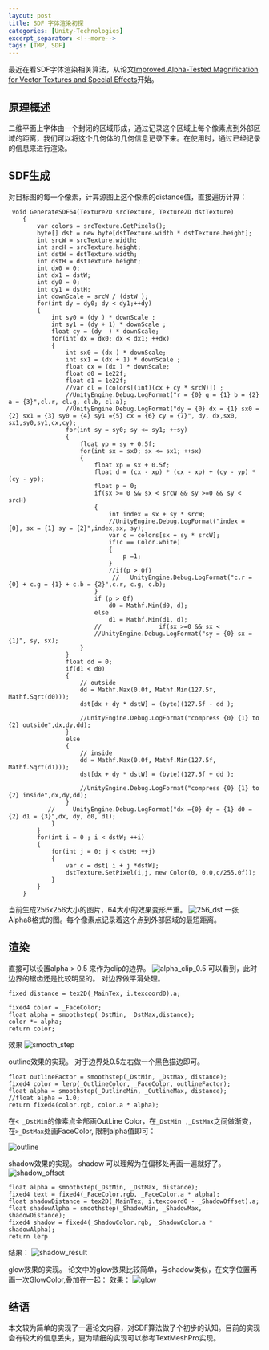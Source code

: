 ```yaml
---
layout: post
title: SDF 字体渲染初探
categories: [Unity-Technologies]
excerpt_separator: <!--more-->
tags: [TMP, SDF]
---
```

最近在看SDF字体渲染相关算法，从论文[Improved Alpha-Tested Magnification for Vector Textures and Special Effects](https://steamcdn-a.akamaihd.net/apps/valve/2007/SIGGRAPH2007_AlphaTestedMagnification.pdf "Improved Alpha-Tested Magnification")开始。

## 原理概述
二维平面上字体由一个封闭的区域形成，通过记录这个区域上每个像素点到外部区域的距离，我们可以将这个几何体的几何信息记录下来。在使用时，通过已经记录的信息来进行渲染。
<!--more-->

## SDF生成
对目标图的每一个像素，计算源图上这个像素的distance值，直接遍历计算：
```
 void GenerateSDF64(Texture2D srcTexture, Texture2D dstTexture)
    {
        var colors = srcTexture.GetPixels();
        byte[] dst = new byte[dstTexture.width * dstTexture.height];
        int srcW = srcTexture.width;
        int srcH = srcTexture.height;
        int dstW = dstTexture.width;
        int dstH = dstTexture.height;
        int dx0 = 0;
        int dx1 = dstW;
        int dy0 = 0;
        int dy1 = dstH;
        int downScale = srcW / (dstW );
        for(int dy = dy0; dy < dy1;++dy)
        {
            int sy0 = (dy ) * downScale ;
            int sy1 = (dy + 1) * downScale ;
            float cy = (dy  ) * downScale;
            for(int dx = dx0; dx < dx1; ++dx)
            {
                int sx0 = (dx ) * downScale;
                int sx1 = (dx + 1) * downScale ;
                float cx = (dx ) * downScale;
                float d0 = 1e22f;
                float d1 = 1e22f;
                //var cl = (colors[(int)(cx + cy * srcW)]) ;
                //UnityEngine.Debug.LogFormat("r = {0} g = {1} b = {2} a = {3}",cl.r, cl.g, cl.b, cl.a);
                //UnityEngine.Debug.LogFormat("dy = {0} dx = {1} sx0 = {2} sx1 = {3} sy0 = {4} sy1 ={5} cx = {6} cy = {7}", dy, dx,sx0, sx1,sy0,sy1,cx,cy);
                for(int sy = sy0; sy <= sy1; ++sy)
                {
                    float yp = sy + 0.5f;
                    for(int sx = sx0; sx <= sx1; ++sx)
                    {
                        float xp = sx + 0.5f;
                        float d = (cx - xp) * (cx - xp) + (cy - yp) * (cy - yp);
                        float p = 0;
                        if(sx >= 0 && sx < srcW && sy >=0 && sy < srcH)
                        {
                            int index = sx + sy * srcW;
                            //UnityEngine.Debug.LogFormat("index = {0}, sx = {1} sy = {2}",index,sx, sy);
                            var c = colors[sx + sy * srcW];
                            if(c == Color.white)
                            {
                                p =1;
                            }
                            //if(p > 0f)
                             //   UnityEngine.Debug.LogFormat("c.r = {0} + c.g = {1} + c.b = {2}",c.r, c.g, c.b);
                        }
                        if (p > 0f)
                            d0 = Mathf.Min(d0, d);
                        else
                            d1 = Mathf.Min(d1, d);
                        //                if(sx >=0 && sx <
                        //UnityEngine.Debug.LogFormat("sy = {0} sx = {1}", sy, sx);
                    }
                }
                float dd = 0;
                if(d1 < d0)
                {
                    // outside
                    dd = Mathf.Max(0.0f, Mathf.Min(127.5f, Mathf.Sqrt(d0)));
                    dst[dx + dy * dstW] = (byte)(127.5f - dd );

                    //UnityEngine.Debug.LogFormat("compress {0} {1} to {2} outside",dx,dy,dd);
                }
                else
                {
                    // inside
                    dd = Mathf.Max(0.0f, Mathf.Min(127.5f, Mathf.Sqrt(d1)));
                    dst[dx + dy * dstW] = (byte)(127.5f + dd );

                    //UnityEngine.Debug.LogFormat("compress {0} {1} to {2} inside",dx,dy,dd);
                }
           //     UnityEngine.Debug.LogFormat("dx ={0} dy = {1} d0 = {2} d1 = {3}",dx, dy, d0, d1);
            }
        }
        for(int i = 0 ; i < dstW; ++i)
        {
            for(int j = 0; j < dstH; ++j)
            {
                var c = dst[ i + j *dstW];
                dstTexture.SetPixel(i,j, new Color(0, 0,0,c/255.0f));
            }
        }
    }
```
当前生成256x256大小的图片，64大小的效果变形严重。
![256_dst](/assets/textmeshpro/256_dst.png)
一张Alpha8格式的图。每个像素点记录着这个点到外部区域的最短距离。
## 渲染
直接可以设置alpha > 0.5 来作为clip的边界。
![alpha_clip_0.5](/assets/texmeshpro/alpha_clip_0.5.png)
可以看到，此时边界的锯齿还是比较明显的。
对边界做平滑处理。
```
fixed distance = tex2D(_MainTex, i.texcoord0).a;

fixed4 color = _FaceColor;
float alpha = smoothstep(_DstMin, _DstMax,distance);
color *= alpha;
return color;

```
效果 ![smooth_step](/assets/textmeshpro/smoothstep.png)

outline效果的实现。
对于边界处0.5左右做一个黑色描边即可。
```
float outlineFactor = smoothstep(_DstMin, _DstMax, distance);
fixed4 color = lerp(_OutlineColor, _FaceColor, outlineFactor);
float alpha = smoothstep(_OutlineMin, _OutlineMax, distance);
//float alpha = 1.0;
return fixed4(color.rgb, color.a * alpha);

```
在`< _DstMin`的像素点全部画OutLine Color，在`_DstMin ,_DstMax`之间做渐变，在`>_DstMax`处画FaceColor,
限制alpha值即可：

![outline](/assets/textmeshpro/outline.png)


shadow效果的实现。
shadow 可以理解为在偏移处再画一遍就好了。
![shadow_offset](/assets/textmeshpro/shadow_0.01.png)
```
float alpha = smoothstep(_DstMin, _DstMax, distance);
fixed4 text = fixed4(_FaceColor.rgb, _FaceColor.a * alpha);
float shadowDistance = tex2D(_MainTex, i.texcoord0 - _ShadowOffset).a;
float shadowAlpha = smoothstep(_ShadowMin, _ShadowMax, shadowDistance);
fixed4 shadow = fixed4(_ShadowColor.rgb, _ShadowColor.a * shadowAlpha);
return lerp
```
结果：
![shadow_result](/assets/textmeshpro/shadoww.png)


glow效果的实现。
论文中的glow效果比较简单，与shadow类似，在文字位置再画一次GlowColor,叠加在一起：
效果：
![glow](/assets/textmeshpro/glow.png)


## 结语
本文较为简单的实现了一遍论文内容，对SDF算法做了个初步的认知。目前的实现会有较大的信息丢失，更为精细的实现可以参考TextMeshPro实现。








